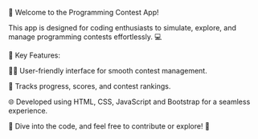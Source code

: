 🚀 Welcome to the Programming Contest App!

This app is designed for coding enthusiasts to simulate, explore, and manage programming contests effortlessly. 💻


🔑 Key Features:


🧑‍💻 User-friendly interface for smooth contest management.

🎯 Tracks progress, scores, and contest rankings.

🌐 Developed using HTML, CSS, JavaScript  and  Bootstrap for a seamless experience.

📂 Dive into the code, and feel free to contribute or explore! 🎉
